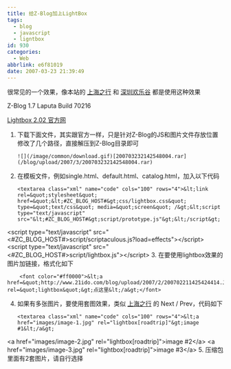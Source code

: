 ```yaml
---
title: 给Z-Blog加上LightBox
tags:
  - blog
  - javascript
  - ligntbox
id: 930
categories:
  - Web
abbrlink: e6f81019
date: 2007-03-23 21:39:49
---
```


很常见的一个效果，像本站的 [上海之行](/blog/post/166.html) 和 [深圳欢乐谷](/blog/post/167.html) 都是使用这种效果

Z-Blog 1.7 Laputa Build 70216

[Lightbox 2.02 官方网](http://www.huddletogether.com/projects/lightbox2/)

1.  下载下面文件，其实跟官方一样，只是针对Z-Blog的JS和图片文件存放位置修改了几个路径，直接解压到Z-Blog目录即可

        ![](/image/common/download.gif)[200703232142548004.rar](/blog/upload/2007/3/200703232142548004.rar)
2.  在模板文件，例如single.html、default.html、catalog.html，加入以下代码

        <textarea class="xml" name="code" cols="100" rows="4">&lt;link rel=&quot;stylesheet&quot; href=&quot;&lt;#ZC_BLOG_HOST#&gt;css/lightbox.css&quot; type=&quot;text/css&quot; media=&quot;screen&quot; /&gt;&lt;script type="text/javascript" src="&lt;#ZC_BLOG_HOST#&gt;script/prototype.js"&gt;&lt;/script&gt;
&lt;script type="text/javascript" src="&lt;#ZC_BLOG_HOST#&gt;script/scriptaculous.js?load=effects"&gt;&lt;/script&gt;
&lt;script type="text/javascript" src="&lt;#ZC_BLOG_HOST#&gt;script/lightbox.js"&gt;&lt;/script&gt;</textarea>
3.  在要使用lightbox效果的图片加链接，格式化如下

        <font color="#ff0000">&lt;a href=&quot;http://www.21ido.com/blog/upload/2007/2/200702211425424414.JPG&quot; rel=&quot;lightbox&quot;&gt;点这里&lt;/a&gt;</font>
4.  如果有多张图片，要使用套图效果，类似 [上海之行](/blog/post/166.html) 的 Next / Prev，代码如下

        <textarea class="xml" name="code" cols="100" rows="4">&lt;a href="images/image-1.jpg" rel="lightbox[roadtrip]"&gt;image #1&lt;/a&gt;
&lt;a href="images/image-2.jpg" rel="lightbox[roadtrip]"&gt;image #2&lt;/a&gt;
&lt;a href="images/image-3.jpg" rel="lightbox[roadtrip]"&gt;image #3&lt;/a&gt;
</textarea>
5.  压缩包里面有2套图片，请自行选择